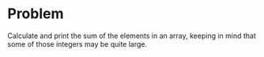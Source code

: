 # Problem
Calculate and print the sum of the elements in an array, keeping in mind that some of those integers may be quite large.

